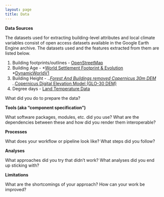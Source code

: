 ```yaml
---
layout: page
title: Data
---
```


**Data Sources**

The datasets used for extracting building-level attributes and local climate variables consist of open access datasets available in the Google Earth Engine archive. The datasets used and the features extracted from them are listed below.
1. Building footprints/outlines - [OpenStreetMap](https://www.openstreetmap.org)
2. Building Age - 
	*[World Settlement Footprint & Evolution](https://samapriya.github.io/awesome-gee-community-datasets/projects/wsf/)
	*[DynamicWorldV1](https://developers.google.com/earth-engine/datasets/catalog/GOOGLE_DYNAMICWORLD_V1)
3. Building Height - 
..*[Forest And Buildings removed Copernicus 30m DEM](https://samapriya.github.io/awesome-gee-community-datasets/projects/fabdem/)
..*[Copernicus Digital  Elevation Model (GLO-30 DEM)](https://samapriya.github.io/awesome-gee-community-datasets/projects/glo30/)
4. Degree days - [Land Temperature Data](https://developers.google.com/earth-engine/datasets/catalog/ECMWF_ERA5_LAND_HOURLY)

What did you do to prepare the data?

**Tools (aka “component specification”)**

What software packages, modules, etc. did you use? 
What are the dependencies between these and how did you render them interoperable?

**Processes**

What does your workflow or pipeline look like? 
What steps did you follow? 

**Analyses**

What approaches did you try that didn’t work?
What analyses did you end up sticking with?

**Limitations**

What are the shortcomings of your approach?
How can your work be improved?
